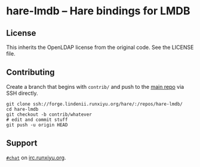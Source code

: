 # hare-lmdb – Hare bindings for LMDB

## License

This inherits the OpenLDAP license from the original code. See the LICENSE
file.

## Contributing

Create a branch that begins with `contrib/` and push to the
[main repo](https://forge.lindenii.runxiyu.org/hare/:/repos/hare-lmdb/)
via SSH directly.

```
git clone ssh://forge.lindenii.runxiyu.org/hare/:/repos/hare-lmdb/
cd hare-lmdb
git checkout -b contrib/whatever
# edit and commit stuff
git push -u origin HEAD
```

## Support

[`#chat`](https://webirc.runxiyu.org/kiwiirc/#chat)
on
[irc.runxiyu.org](https://irc.runxiyu.org/).
